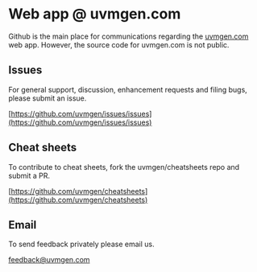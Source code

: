 # Web app @ uvmgen.com

Github is the main place for communications regarding the [uvmgen.com](https://www.uvmgen.com) web app. However, the source code for uvmgen.com is not public.


## Issues

For general support, discussion, enhancement requests and filing bugs, please submit an issue. 

[https://github.com/uvmgen/issues/issues](https://github.com/uvmgen/issues/issues)


## Cheat sheets

To contribute to cheat sheets, fork the uvmgen/cheatsheets repo and submit a PR.

[https://github.com/uvmgen/cheatsheets](https://github.com/uvmgen/cheatsheets)


## Email

To send feedback privately please email us.

[feedback@uvmgen.com](mailto:feedback@uvmgen.com)
